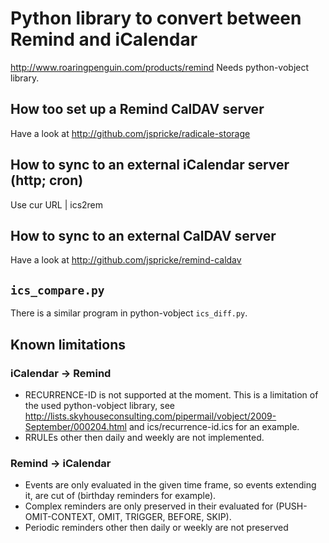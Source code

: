 # Python library to convert between Remind and iCalendar

http://www.roaringpenguin.com/products/remind
Needs python-vobject library.

## How too set up a Remind CalDAV server

Have a look at http://github.com/jspricke/radicale-storage

## How to sync to an external iCalendar server (http; cron)

Use cur URL | ics2rem

## How to sync to an external CalDAV server

Have a look at http://github.com/jspricke/remind-caldav

## ``ics_compare.py``

There is a similar program in python-vobject ``ics_diff.py``.

## Known limitations

### iCalendar -> Remind

- RECURRENCE-ID is not supported at the moment. This is a limitation of the used python-vobject library, see http://lists.skyhouseconsulting.com/pipermail/vobject/2009-September/000204.html and ics/recurrence-id.ics for an example.
- RRULEs other then daily and weekly are not implemented.

### Remind -> iCalendar

- Events are only evaluated in the given time frame, so events extending it, are cut of (birthday reminders for example).
- Complex reminders are only preserved in their evaluated for (PUSH-OMIT-CONTEXT, OMIT, TRIGGER, BEFORE, SKIP).
- Periodic reminders other then daily or weekly are not preserved
